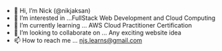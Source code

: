 - 👋 Hi, I’m Nick (@nikjaksan)
- 👀 I’m interested in ...FullStack Web Development and Cloud Computing 
- 🌱 I’m currently learning ... AWS Cloud Practitioner Certification
- 💞️ I’m looking to collaborate on ... Any exciting website idea
- 📫 How to reach me ... njs.learns@gmail.com

<!---
nikjaksan/nikjaksan is a ✨ special ✨ repository because its `README.md` (this file) appears on your GitHub profile.
You can click the Preview link to take a look at your changes.
--->
